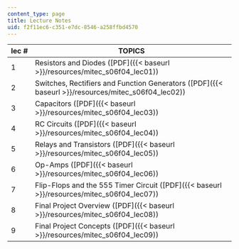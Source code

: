 ```yaml
---
content_type: page
title: Lecture Notes
uid: f2f11ec6-c351-e7dc-8546-a258ffbd4570
---
```


| lec # | TOPICS |
| --- | --- |
| 1 | Resistors and Diodes ([PDF]({{< baseurl >}}/resources/mitec_s06f04_lec01)) |
| 2 | Switches, Rectifiers and Function Generators ([PDF]({{< baseurl >}}/resources/mitec_s06f04_lec02)) |
| 3 | Capacitors ([PDF]({{< baseurl >}}/resources/mitec_s06f04_lec03)) |
| 4 | RC Circuits ([PDF]({{< baseurl >}}/resources/mitec_s06f04_lec04)) |
| 5 | Relays and Transistors ([PDF]({{< baseurl >}}/resources/mitec_s06f04_lec05)) |
| 6 | Op-Amps ([PDF]({{< baseurl >}}/resources/mitec_s06f04_lec06)) |
| 7 | Flip-Flops and the 555 Timer Circuit ([PDF]({{< baseurl >}}/resources/mitec_s06f04_lec07)) |
| 8 | Final Project Overview ([PDF]({{< baseurl >}}/resources/mitec_s06f04_lec08)) |
| 9 | Final Project Concepts ([PDF]({{< baseurl >}}/resources/mitec_s06f04_lec09))